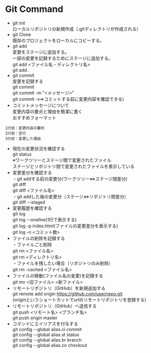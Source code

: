 # Git Command
* git init  
ローカルリポジトリの新規作成（.gitディレクトリが作成される）  
* git Clone  
既存のプロジェクトをローカルにコピーする。
* git add  
変更をステージに追加する。  
一部の変更を記録するためにステージに追加する。  
git add <ファイル名・ディレクトリ名>  
git add .
* git commit  
変更を記録する  
git commit  
git commit -m "<メッセージ>"  
git commit -v⇒コミットする前に変更内容を確認できる) 
* コミットメッセージについて  
変更内容の要点と理由を簡潔に書く  
おすすめフォーマット  
~~~
1行目：変更内容の要約
2行目：空行
3行目：変更した理由
~~~
* 現在の変更状況を確認する  
git status  
※ワークツリーとステージ間で変更されたファイル  
ステージとリポジトリ間で変更されたファイルを表示している  
* 変更差分を確認する  
・git addする前の変更分(ワークツリー⇔ステージ間差分)   
git diff  
git diff <ファイル名>  
・git addした後の変更分（ステージ⇔リポジトリ間差分）  
git diff --staged
* 変更履歴を確認する  
git log  
git log --oneline(1行で表示する)  
git log -p index.html(ファイルの変更差分を表示する)  
git log -n <コミット数>  
* ファイルの削除を記録する  
・ファイルごと削除    
git rm <ファイル名>  
git rm <ディレクトリ名>  
・ファイルを残したい場合（リポジトリのみ削除）  
git rm -cached <ファイル名>
* ファイルの移動(ファイル名の変更)を記録する  
git mv <旧ファイル> <新ファイル>
* リモートリポジトリ（GitHub）を新規追加する  
git remote add origin https://github.com/user/repo.git  
(originというショートカットでurlのリモートリポジトリを登録する)
* リモートリポジトリ（GitHub）へ送信する  
git push <リモート名> <ブランチ名>  
git push origin master
* コマンドにエイリアスを付与する  
git config --global alias.ci commit  
git config --global alias.st status  
git config --global alias.br branch  
git config --global alias.co checkout  
